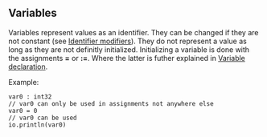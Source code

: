 ## Variables

Variables represent values as an identifier. They can be changed if they are
not constant (see [Identifier modifiers](./syntax_modifiers.md)). They do not
represent a value as long as they are not definitly initialized. Initializing a
variable is done with the assignments **=** or **:=**. Where the latter is
futher explained in [Variable declaration](./syntax_vardecl.md).

Example:

```
var0 : int32
// var0 can only be used in assignments not anywhere else
var0 = 0
// var0 can be used
io.println(var0)
```
